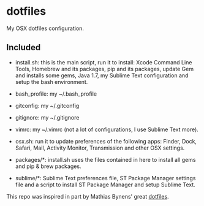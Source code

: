 dotfiles
========

My OSX dotfiles configuration.

Included
--------

- install.sh: this is the main script, run it to install: Xcode Command Line Tools, Homebrew and its packages, pip and its packages, update Gem and installs some gems, Java 1.7, my Sublime Text configuration and setup the bash environment.

- bash_profile: my ~/.bash_profile

- gitconfig: my ~/.gitconfig

- gitignore: my ~/.gitignore

- vimrc: my ~/.vimrc (not a lot of configurations, I use Sublime Text more).

- osx.sh: run it to update preferences of the following apps: Finder, Dock, Safari, Mail, Activity Monitor, Transmission and other OSX settings.

- packages/*: install.sh uses the files contained in here to install all gems and pip & brew packages.

- sublime/*: Sublime Text preferences file, ST Package Manager settings file and a script to install ST Package Manager and setup Sublime Text.

This repo was inspired in part by Mathias Bynens' great [dotfiles](https://github.com/mathiasbynens/dotfiles).


